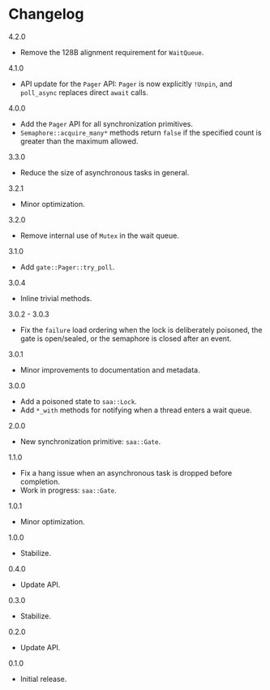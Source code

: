 # Changelog

4.2.0

* Remove the 128B alignment requirement for `WaitQueue`.

4.1.0

* API update for the `Pager` API: `Pager` is now explicitly `!Unpin`, and `poll_async` replaces direct `await` calls.

4.0.0

* Add the `Pager` API for all synchronization primitives.
* `Semaphore::acquire_many*` methods return `false` if the specified count is greater than the maximum allowed.

3.3.0

* Reduce the size of asynchronous tasks in general.

3.2.1

* Minor optimization.

3.2.0

* Remove internal use of `Mutex` in the wait queue.

3.1.0

* Add `gate::Pager::try_poll`.

3.0.4

* Inline trivial methods.

3.0.2 - 3.0.3

* Fix the `failure` load ordering when the lock is deliberately poisoned, the gate is open/sealed, or the semaphore is closed after an event.

3.0.1

* Minor improvements to documentation and metadata.

3.0.0

* Add a poisoned state to `saa::Lock`.
* Add `*_with` methods for notifying when a thread enters a wait queue.

2.0.0

* New synchronization primitive: `saa::Gate`.

1.1.0

* Fix a hang issue when an asynchronous task is dropped before completion.
* Work in progress: `saa::Gate`.

1.0.1

* Minor optimization.

1.0.0

* Stabilize.

0.4.0

* Update API.

0.3.0

* Stabilize.

0.2.0

* Update API.

0.1.0

* Initial release.
